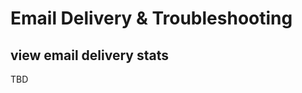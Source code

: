 # Email Delivery & Troubleshooting

<span id="gv-6delivery-5delivstat"></span>
## view email delivery stats

<span class="todo">
TBD
</span>
